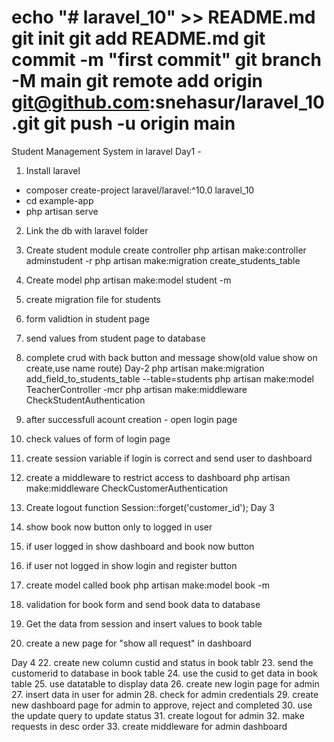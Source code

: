 echo "# laravel_10" >> README.md
git init
git add README.md
git commit -m "first commit"
git branch -M main
git remote add origin git@github.com:snehasur/laravel_10.git
git push -u origin main
============================
Student Management System in laravel
Day1 - 
1. Install laravel 
 - composer create-project laravel/laravel:^10.0 laravel_10
 - cd example-app 
 - php artisan serve
2. Link the db with laravel folder
3. Create student module
 create controller
 php artisan make:controller adminstudent -r
 php artisan make:migration create_students_table
4. Create model
 php artisan make:model student -m
5. create migration file for students
6. form validtion in student page
9. send values from student page to database
10. complete crud with back button and message show(old value show on create,use name route)
Day-2
php artisan make:migration add_field_to_students_table --table=students
php artisan make:model TeacherController -mcr
php artisan make:middleware CheckStudentAuthentication





10. after successfull acount creation - open login page
11. check values of form of login page
12. create session variable if login is correct and send user to dashboard
13. create a middleware to restrict access to dashboard
 php artisan make:middleware CheckCustomerAuthentication
14. Create logout function
        Session::forget('customer_id');
Day 3
15. show book now button only to logged in user
16. if user logged in show dashboard and book now button
17. if user not logged in show login and register button
18. create model called book
 php artisan make:model book -m
19. validation for book form and send book data to database
20. Get the data from session and insert values to book table
21. create a new page for "show all request" in dashboard

Day 4
22. create new column custid and status in book tablr
23. send the customerid to database in book table
24. use the cusid to get data in book table
25. use datatable to display data
26. create new login page for admin
27. insert data in user for admin
28. check for admin credentials
29. create new dashboard page for admin to approve, reject and completed
30. use the update query to update status
31. create logout for admin
32. make requests in desc order
33. create middleware for admin dashboard